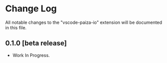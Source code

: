 # Change Log

All notable changes to the "vscode-paiza-io" extension will be documented in this file.

## 0.1.0 [beta release]

- Work In Progress.
